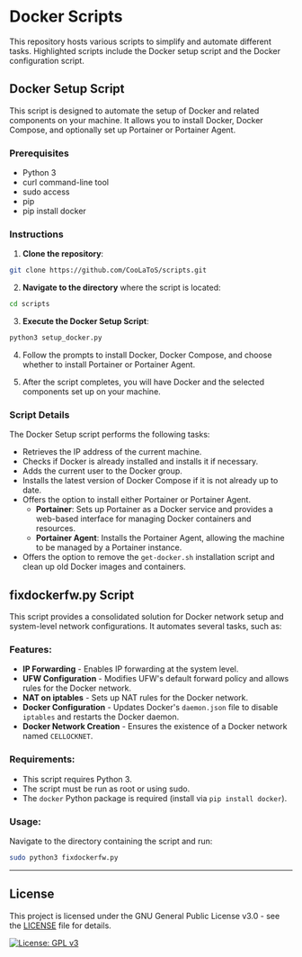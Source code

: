 # Docker Scripts

This repository hosts various scripts to simplify and automate different tasks. Highlighted scripts include the Docker setup script and the Docker configuration script.

## Docker Setup Script

This script is designed to automate the setup of Docker and related components on your machine. It allows you to install Docker, Docker Compose, and optionally set up Portainer or Portainer Agent.

### Prerequisites

- Python 3
- curl command-line tool
- sudo access
- pip
- pip install docker

### Instructions

1. **Clone the repository**:


```zsh
git clone https://github.com/CooLaToS/scripts.git
```

2. **Navigate to the directory** where the script is located:

```zsh
cd scripts
```

3. **Execute the Docker Setup Script**:

```zsh
python3 setup_docker.py
```

4. Follow the prompts to install Docker, Docker Compose, and choose whether to install Portainer or Portainer Agent.
    
5. After the script completes, you will have Docker and the selected components set up on your machine.
    

### Script Details

The Docker Setup script performs the following tasks:

- Retrieves the IP address of the current machine.
- Checks if Docker is already installed and installs it if necessary.
- Adds the current user to the Docker group.
- Installs the latest version of Docker Compose if it is not already up to date.
- Offers the option to install either Portainer or Portainer Agent.
    - **Portainer**: Sets up Portainer as a Docker service and provides a web-based interface for managing Docker containers and resources.
    - **Portainer Agent**: Installs the Portainer Agent, allowing the machine to be managed by a Portainer instance.
- Offers the option to remove the `get-docker.sh` installation script and clean up old Docker images and containers.

## fixdockerfw.py Script

This script provides a consolidated solution for Docker network setup and system-level network configurations. It automates several tasks, such as:

### Features:

- **IP Forwarding** - Enables IP forwarding at the system level.
- **UFW Configuration** - Modifies UFW's default forward policy and allows rules for the Docker network.
- **NAT on iptables** - Sets up NAT rules for the Docker network.
- **Docker Configuration** - Updates Docker's `daemon.json` file to disable `iptables` and restarts the Docker daemon.
- **Docker Network Creation** - Ensures the existence of a Docker network named `CELLOCKNET`.

### Requirements:

- This script requires Python 3.
- The script must be run as root or using sudo.
- The `docker` Python package is required (install via `pip install docker`).

### Usage:

Navigate to the directory containing the script and run:

```zsh
sudo python3 fixdockerfw.py
```

---
## License

  

This project is licensed under the GNU General Public License v3.0 - see the [LICENSE](LICENSE) file for details.

  

[![License: GPL v3](https://img.shields.io/badge/License-GPLv3-blue.svg)](https://www.gnu.org/licenses/gpl-3.0)
